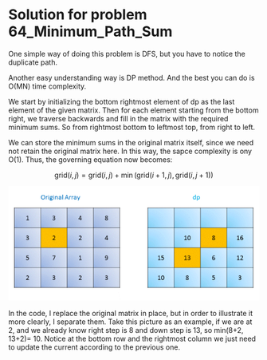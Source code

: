 # Solution for problem 64_Minimum_Path_Sum

One simple way of doing this problem is DFS, but you have to notice the duplicate path.

Another easy understanding way is DP method. And the best you can do is O(MN) time complexity.

We start by initializing the bottom rightmost element of dp as the last element of the given matrix. Then for each element starting from the bottom right, we traverse backwards and fill in the matrix with the required minimum sums. So from rightmost bottom to leftmost top, from right to left.



We can store the minimum sums in the original matrix itself, since we need not retain the original matrix here. In this way, the sapce complexity is ony O(1). Thus, the governing equation now becomes:



$$\mathrm{grid}(i, j)=\mathrm{grid}(i,j)+\min \big(\mathrm{grid}(i+1,j), \mathrm{grid}(i,j+1)\big)$$





![image](./download.png)

In the code, I replace the original matrix in place, but in order to illustrate it more clearly, I separate them. Take this picture as an example, if we are at 2, and we already know right step is 8 and down step is 13, so min(8+2, 13+2)= 10. Notice at the bottom row and the rightmost column we just need to update the current according to the previous one.